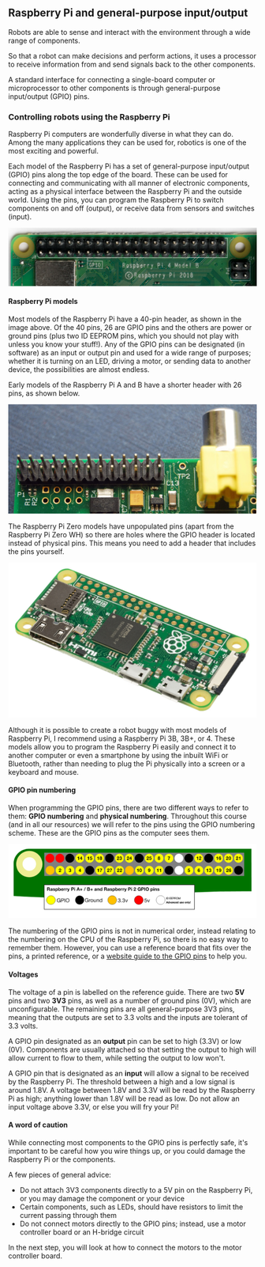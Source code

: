 [comment]: # (
Is this step open? Y/N
If so, short description of this step:
Related links:
Related files:
)

## Raspberry Pi and general-purpose input/output

Robots are able to sense and interact with the environment through a wide range of components.

So that a robot can make decisions and perform actions, it uses a processor to receive information from and send signals back to the other components.

A standard interface for connecting a single-board computer or microprocessor to other components is through general-purpose input/output (GPIO) pins.

### Controlling robots using the Raspberry Pi

Raspberry Pi computers are wonderfully diverse in what they can do. Among the many applications they can be used for, robotics is one of the most exciting and powerful.

Each model of the Raspberry Pi has a set of general-purpose input/output (GPIO) pins along the top edge of the board. These can be used for connecting and communicating with all manner of electronic components, acting as a physical interface between the Raspberry Pi and the outside world. Using the pins, you can program the Raspberry Pi to switch components on and off (output), or receive data from sensors and switches (input).

![The GPIO pins on a Raspberry Pi 4 with a 40 pin header](images/1_4-gpio-pins-raspberry-pi-4-40-header.jpg)

#### Raspberry Pi models

Most models of the Raspberry Pi have a 40-pin header, as shown in the image above. Of the 40 pins, 26 are GPIO pins and the others are power or ground pins (plus two ID EEPROM pins, which you should not play with unless you know your stuff!). Any of the GPIO pins can be designated (in software) as an input or output pin and used for a wide range of purposes; whether it is turning on an LED, driving a motor, or sending data to another device, the possibilities are almost endless.

Early models of the Raspberry Pi A and B have a shorter header with 26 pins, as shown below.

![The GPIO pins on a Raspberry Pi 1 with a 26 pin header](images/1_4-gpio-pins-raspberry-pi-1-26-header.jpg)

The Raspberry Pi Zero models have unpopulated pins (apart from the Raspberry Pi Zero WH) so there are holes where the GPIO header is located instead of physical pins. This means you need to add a header that includes the pins yourself.  

![A Raspberry Pi Zero with a solder-less header](images/1_4-raspberry-pi-zero.jpg)

Although it is possible to create a robot buggy with most models of Raspberry Pi, I recommend using a Raspberry Pi 3B, 3B+, or 4. These models allow you to program the Raspberry Pi easily and connect it to another computer or even a smartphone by using the inbuilt WiFi or Bluetooth, rather than needing to plug the Pi physically into a screen or a keyboard and mouse.

#### GPIO pin numbering

When programming the GPIO pins, there are two different ways to refer to them: **GPIO numbering** and **physical numbering**. Throughout this course (and in all our resources) we will refer to the pins using the GPIO numbering scheme. These are the GPIO pins as the computer sees them.

![The layout of the GPIO pins on a 40-pin Raspberry Pi using GPIO numbering, which can be used as a reference guide.](images/1_4-gpio-numbers-raspberry-pi-40-pin-header.png)

The numbering of the GPIO pins is not in numerical order, instead relating to the numbering on the CPU of the Raspberry Pi, so there is no easy way to remember them. However, you can use a reference board that fits over the pins, a printed reference, or a [website guide to the GPIO pins](http://pinout.xyz) to help you.

#### Voltages

The voltage of a pin is labelled on the reference guide. There are two **5V** pins and two **3V3** pins, as well as a number of ground pins (0V), which are unconfigurable. The remaining pins are all general-purpose 3V3 pins, meaning that the outputs are set to 3.3 volts and the inputs are tolerant of 3.3 volts.

A GPIO pin designated as an **output** pin can be set to high (3.3V) or low (0V). Components are usually attached so that setting the output to high will allow current to flow to them, while setting the output to low won't.

A GPIO pin that is designated as an **input** will allow a signal to be received by the Raspberry Pi. The threshold between a high and a low signal is around 1.8V. A voltage between 1.8V and 3.3V will be read by the Raspberry Pi as high; anything lower than 1.8V will be read as low. Do not allow an input voltage above 3.3V, or else you will fry your Pi!

#### A word of caution

While connecting most components to the GPIO pins is perfectly safe, it's important to be careful how you wire things up, or you could damage the Raspberry Pi or the components.

A few pieces of general advice:

+ Do not attach 3V3 components directly to a 5V pin on the Raspberry Pi, or you may damage the component or your device
+ Certain components, such as LEDs, should have resistors to limit the current passing through them
+ Do not connect motors directly to the GPIO pins; instead, use a motor controller board or an H-bridge circuit

In the next step, you will look at how to connect the motors to the motor controller board.
